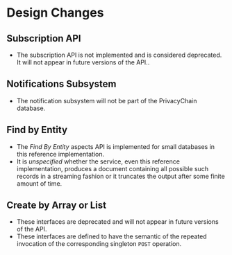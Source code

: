 # Design Changes

## Subscription API

* The subscription API is not implemented and is considered deprecated.  It will not appear in future versions of the API..

## Notifications Subsystem

* The notification subsystem will not be part of the PrivacyChain database.

## Find by Entity

* The _Find By Entity_ aspects API is implemented for small databases in this reference implementation.
* It is _unspecified_ whether the service, even this reference implementation, produces a document containing all possible such records in a streaming fashion or it truncates the output after some finite amount of time.  

## Create by Array or List

* These interfaces are deprecated and will not appear in future versions of the API.
* These interfaces are defined to have the semantic of the repeated invocation of the corresponding singleton `POST` operation.

